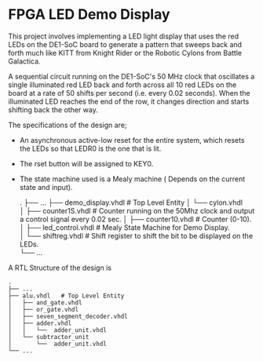 # FPGA LED Demo Display

This project involves implementing a LED light display that uses the red LEDs on the DE1-SoC board to generate a pattern that sweeps back and forth much like KITT from Knight Rider or the Robotic Cylons from Battle Galactica.

A sequential circuit running on the DE1-SoC's 50 MHz clock that oscillates a single illuminated red LED back and forth across all 10 red LEDs on the board at a rate of 50 shifts per second (i.e. every 0.02 seconds). When the illuminated LED reaches the end of the row, it changes direction and starts shifting back the other way.

The specifications of the design are;
* An asynchronous active-low reset for the entire system, which resets the LEDs so that LEDR0 is the one that is lit.
* The rset button will be assigned to KEY0.
* The state machine used is a Mealy machine ( Depends on the current state and input).

    .
    ├── ...
    ├── demo_display.vhdl   # Top Level Entity
    │   └── cylon.vhdl              
    │       ├── counter1S.vhdl    # Counter running on the 50Mhz clock and output a control signal every 0.02 sec.
    │       ├── counter10.vhdl    # Counter (0-10).
    │       ├── led_control.vhdl  # Mealy State Machine for Demo Display.                          
    │       └── shiftreg.vhdl     # Shift register to shift the bit to be displayed on the LEDs.  
    └── ...

A RTL Structure of the design is

    .
    ├── ...
    ├── alu.vhdl   # Top Level Entity
    │   ├── and_gate.vhdl                
    │   ├── or_gate.vhdl                 
    │   ├── seven_segment_decoder.vhdl  
    │   ├── adder.vhdl                  
    │   │   └──  adder_unit.vhdl      
    │   └── subtractor_unit              
    │       └──  adder_unit.vhdl       
    └── ...
